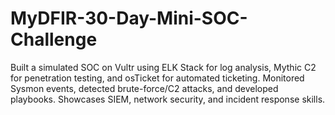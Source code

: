 # MyDFIR-30-Day-Mini-SOC-Challenge
Built a simulated SOC on Vultr using ELK Stack for log analysis, Mythic C2 for penetration testing, and osTicket for automated ticketing. Monitored Sysmon events, detected brute-force/C2 attacks, and developed playbooks. Showcases SIEM, network security, and incident response skills.

